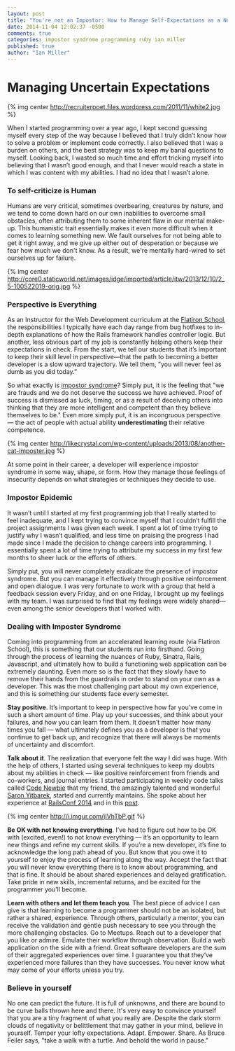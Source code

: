 ```yaml
---
layout: post
title: "You're not an Impostor: How to Manage Self-Expectations as a New Developer"
date: 2014-11-04 12:02:37 -0500
comments: true
categories: impostor syndrome programming ruby ian miller
published: true
author: "Ian Miller"
---
```


# Managing Uncertain Expectations

{% img center http://recruiterpoet.files.wordpress.com/2011/11/white2.jpg %}

When I started programming over a year ago, I kept second guessing myself every step of the way because I believed that I truly didn’t know how to solve a problem or implement code correctly. I also believed that I was a burden on others, and the best strategy was to keep my banal questions to myself. Looking back, I wasted so much time and effort tricking myself into believing that I wasn’t good enough, and that I never would reach a state in which I was content with my abilities. I had no idea that I wasn’t alone.

### To self-criticize is Human


Humans are very critical, sometimes overbearing, creatures by nature, and we tend to come down hard on our own inabilities to overcome small obstacles, often attributing them to some inherent flaw in our mental make-up. This humanistic trait essentially makes it even more difficult when it comes to learning something new. We fault ourselves for not being able to get it right away, and we give up either out of desperation or because we fear how much we don't know. As a result, we're mentally hard-wired to set ourselves up for failure.

{% img center http://core0.staticworld.net/images/idge/imported/article/itw/2013/12/10/2_5-100522019-orig.jpg %}

### Perspective is Everything

As an Instructor for the Web Development curriculum at the [Flatiron School](https://twitter.com/flatironschool), the responsibilities I typically have each day range from bug hotfixes to in-depth explanations of how the Rails framework handles controller logic. But another, less obvious part of my job is constantly helping others keep their expectations in check. From the start, we tell our students that it’s important to keep their skill level in perspective—that the path to becoming a better developer is a slow upward trajectory. We tell them, ”you will never feel as dumb as you did today.”

So what exactly is [impostor syndrome](http://en.wikipedia.org/wiki/Impostor_syndrome)? Simply put, it is the feeling that "we are frauds and we do not deserve the success we have achieved. Proof of success is dismissed as luck, timing, or as a result of deceiving others into thinking that they are more intelligent and competent than they believe themselves to be." Even more simply put, it is an incongruous perspective — the act of people with actual ability __underestimating__ their relative competence.

{% img center http://likecrystal.com/wp-content/uploads/2013/08/another-cat-imposter.jpg %}

At some point in their career, a developer will experience impostor syndrome in some way, shape, or form. How they manage those feelings of insecurity depends on what strategies or techniques they decide to use.

### Impostor Epidemic

It wasn’t until I started at my first programming job that I really started to feel inadequate, and I kept trying to convince myself that I couldn’t fulfill the project assignments I was given each week. I spent a lot of time trying to justify why I wasn’t qualified, and less time on praising the progress I had made since I made the decision to change careers into programming. I essentially spent a lot of time trying to attribute my success in my first few months to sheer luck or the efforts of others.

Simply put, you will never completely eradicate the presence of impostor syndrome. But you can manage it effectively through positive reinforcement and open dialogue. I was very fortunate to work with a group that held a feedback session every Friday, and on one Friday, I brought up my feelings with my team. I was surprised to find that my feelings were widely shared—even among the senior developers that I worked with.

### Dealing with Imposter Syndrome

Coming into programming from an accelerated learning route (via Flatiron School), this is something that our students run into firsthand. Going through the process of learning the nuances of Ruby, Sinatra, Rails, Javascript, and ultimately how to build a functioning web application can be extremely daunting. Even more so is the fact that they slowly have to remove their hands from the guardrails in order to stand on your own as a developer. This was the most challenging part about my own experience, and this is something our students face every semester.

__Stay positive__. It’s important to keep in perspective how far you’ve come in such a short amount of time. Play up your successes, and think about your failures, and how you can learn from them. It doesn’t matter how many times you fall — what ultimately defines you as a developer is that you continue to get back up, and recognize that there will always be moments of uncertainty and discomfort.

__Talk about it__. The realization that everyone felt the way I did was huge. With the help of others, I started using several techniques to keep my doubts about my abilities in check — like positive reinforcement from friends and co-workers, and journal entries. I started participating in weekly code talks called [Code Newbie](http://www.codenewbie.org/) that my friend, the amazingly talented and wonderful [Saron Yitbarek](https://twitter.com/saronyitbarek), started and currently maintains. She spoke about her experience at [RailsConf 2014](http://bloggytoons.com/code-club/) and in this [post](http://blog.flatironschool.com/post/102875482158/from-business-development-to-web-development-a).

  {% img center http://i.imgur.com/jIVhTbP.gif %}

__Be OK with not knowing everything__. I’ve had to figure out how to be OK with (excited, even!) to not know everything — it’s an opportunity to learn new things and refine my current skills. If you’re a new developer, it’s fine to acknowledge the long path ahead of you. But know that you owe it to yourself to enjoy the process of learning along the way. Accept the fact that you will never know everything there is to know about programming, and that is fine. It should be about shared experiences and delayed gratification. Take pride in new skills, incremental returns, and be excited for the programmer you’ll become.

__Learn with others and let them teach you__. The best piece of advice I can give is that learning to become a programmer should not be an isolated, but rather a shared, experience. Through others, particularly a mentor, you can receive the validation and gentle push necessary to see you through the more challenging obstacles. Go to Meetups. Reach out to a developer that you like or admire. Emulate their workflow through observation. Build a web application on the side with a friend. Great software developers are the sum of their aggregated experiences over time. I guarantee you that they’ve experienced more failures than they have successes. You never know what may come of your efforts unless you try.

### Believe in yourself

No one can predict the future. It is full of unknowns, and there are bound to be curve balls thrown here and there. It's very easy to convince yourself that you are a tiny fragment of what you really are. Despite the dark storm clouds of negativity or belittlement that may gather in your mind, believe in yourself. Temper your lofty expectations. Adapt. Empower. Share. As Bruce Feiler says, "take a walk with a turtle. And behold the world in pause."
